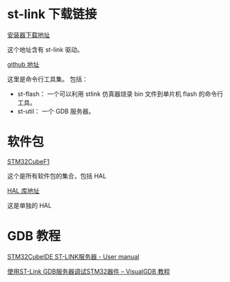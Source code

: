 # st-link 下载链接

[安装器下载地址](https://www.st.com/en/development-tools/stsw-link004.html#get-software)

这个地址含有 st-link 驱动。

[github 地址](https://github.com/stlink-org/stlink.git)

这里是命令行工具集。
包括：

- st-flash： 一个可以利用 stlink 仿真器烧录 bin 文件到单片机 flash 的命令行工具。
- st-util： 一个 GDB 服务器。

# 软件包

[STM32CubeF1](https://github.com/STMicroelectronics/STM32CubeF1)

这个是所有软件包的集合，包括 HAL

[HAL 库地址](https://github.com/STMicroelectronics/stm32f1xx_hal_driver/tree/master)

这是单独的 HAL

# GDB 教程

[STM32CubeIDE ST-LINK服务器 - User manual](https://www.st.com/resource/zh/user_manual/um2576-stm32cubeide-stlink-gdb-server-stmicroelectronics.pdf)

[使用ST-Link GDB服务器调试STM32器件 – VisualGDB 教程](https://visualgdb.com/tutorials/arm/st-link/gdbserver/)

